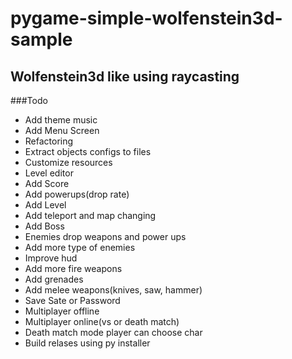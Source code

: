 # pygame-simple-wolfenstein3d-sample
## Wolfenstein3d like using raycasting
###Todo
- Add theme music
- Add Menu Screen
- Refactoring
- Extract objects configs to files
- Customize resources
- Level editor
- Add Score
- Add powerups(drop rate)
- Add Level
- Add teleport and map changing
- Add Boss
- Enemies drop weapons and power ups
- Add more type of enemies
- Improve hud
- Add more fire weapons
- Add grenades
- Add melee weapons(knives, saw, hammer)
- Save Sate or Password
- Multiplayer offline
- Multiplayer online(vs or death match)
- Death match mode player can choose char
- Build relases using py installer
